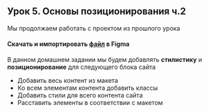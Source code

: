 ## Урок 5. Основы позиционирования ч.2

Мы продолжаем работать с проектом из прошлого урока

#### Скачать и импортировать [файл](https://gbcdn.mrgcdn.ru/uploads/asset/5762032/attachment/26ed74ccfcc538d788a96d6537a6e832.fig) в Figma

В данном домашнем задании мы будем добавлять **стилистику** и **позиционирование** для следующего блока сайта

* Добавить весь контент из макета
* Ко всем элементам контента добавить классы
* Добавить стили для всего контента сайта
* Расставить элементы в соответствии с макетом